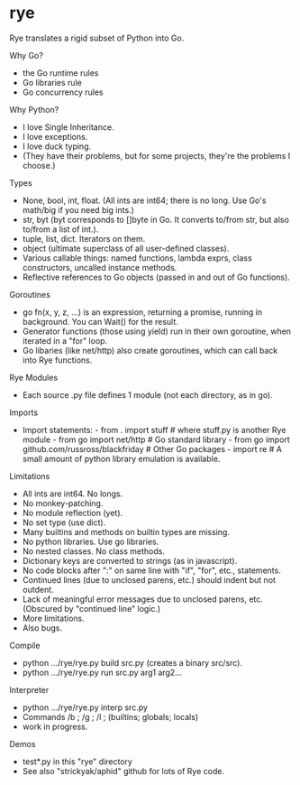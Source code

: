 rye
===

Rye translates a rigid subset of Python into Go.

Why Go?
   - the Go runtime rules
   - Go libraries rule
   - Go concurrency rules

Why Python?
   - I love Single Inheritance.
   - I love exceptions.
   - I love duck typing.
   - (They have their problems, but for some projects, they're the problems I choose.)

Types
   - None, bool, int, float.  (All ints are int64; there is no long.  Use Go's math/big if you need big ints.)
   - str, byt (byt corresponds to []byte in Go.  It converts to/from str, but also to/from a list of int.).
   - tuple, list, dict.  Iterators on them.
   - object (ultimate superclass of all user-defined classes).
   - Various callable things: named functions, lambda exprs, class constructors, uncalled instance methods.
   - Reflective references to Go objects (passed in and out of Go functions).

Goroutines
   - go fn(x, y, z, ...) is an expression, returning a promise, running in background.  You can Wait() for the result.
   - Generator functions (those using yield) run in their own goroutine, when iterated in a "for" loop.
   - Go libaries (like net/http) also create goroutines, which can call back into Rye functions.

Rye Modules
   - Each source .py file defines 1 module (not each directory, as in go).

Imports
   - Import statements:
    - from . import stuff      # where stuff.py is another Rye module
    - from go import net/http  # Go standard library
    - from go import github.com/russross/blackfriday   # Other Go packages
    - import re                # A small amount of python library emulation is available.

Limitations
   - All ints are int64.  No longs.
   - No monkey-patching.
   - No module reflection (yet).
   - No set type (use dict).
   - Many builtins and methods on builtin types are missing.
   - No python libraries.  Use go libraries.
   - No nested classes.  No class methods.
   - Dictionary keys are converted to strings (as in javascript).
   - No code blocks after ":" on same line with "if", "for", etc., statements.
   - Continued lines (due to unclosed parens, etc.) should indent but not outdent.
   - Lack of meaningful error messages due to unclosed parens, etc.  (Obscured by "continued line" logic.)
   - More limitations.
   - Also bugs.

Compile
   - python .../rye/rye.py build src.py (creates a binary src/src).
   - python .../rye/rye.py run src.py arg1 arg2...

Interpreter
   - python .../rye/rye.py interp src.py
   - Commands /b ; /g ; /l ; (builtins; globals; locals)
   - work in progress.

Demos
   - test*.py in this "rye" directory
   - See also "strickyak/aphid" github for lots of Rye code.
